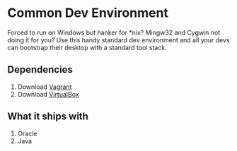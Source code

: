 # Common Dev Environment

Forced to run on Windows but hanker for *nix? Mingw32 and Cygwin not doing it for you? Use this handy standard dev environment and all your devs can bootstrap their desktop with a standard tool stack.

## Dependencies

1. Download [Vagrant](http://www.vagrantup.com/)
1. Download [VirtualBox](https://www.virtualbox.org/wiki/Downloads)

## What it ships with

1. Oracle
2. Java

